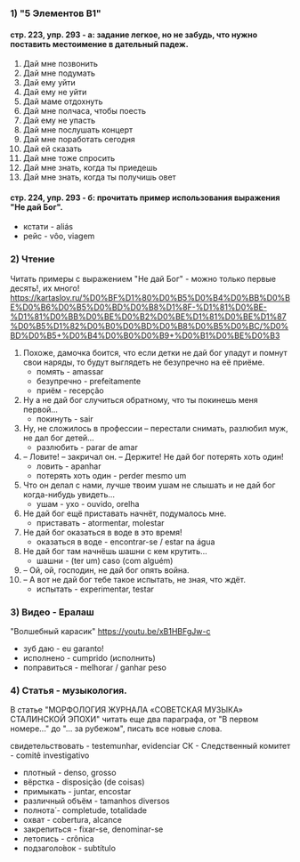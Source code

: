 ### 1) "5 Элементов B1"

#### стр. 223, упр. 293 - а: задание легкое, но не забудь, что нужно поставить местоимение в дательный падеж. 

1. Дай мне позвонить
2. Дай мне подумать
3. Дай ему уйти
4. Дай ему не уйти
5. Дай маме отдохнуть
6. Дай мне полчаса, чтобы поесть
7. Дай ему не упасть
8. Дай мне послушать концерт
9. Дай мне поработать сегодня
10. Дай ей сказать
11. Дай мне тоже спросить
12. Дай мне знать, когда ты приедешь
13. Дай мне знать, когда ты получишь овет

#### стр. 224, упр. 293 - б: прочитать пример использования выражения "Не дай Бог".

- кстати - aliás
- рейс - vôo, viagem

### 2) Чтение

Читать примеры с выражением "Не дай Бог" - можно только первые десять!, их много! 
https://kartaslov.ru/%D0%BF%D1%80%D0%B5%D0%B4%D0%BB%D0%BE%D0%B6%D0%B5%D0%BD%D0%B8%D1%8F-%D1%81%D0%BE-%D1%81%D0%BB%D0%BE%D0%B2%D0%BE%D1%81%D0%BE%D1%87%D0%B5%D1%82%D0%B0%D0%BD%D0%B8%D0%B5%D0%BC/%D0%BD%D0%B5+%D0%B4%D0%B0%D0%B9+%D0%B1%D0%BE%D0%B3

1. Похоже, дамочка боится, что если детки не дай бог упадут и помнут свои наряды, то будут выглядеть не безупречно на её приёме.
    - помять - amassar
    - безупречно - prefeitamente
    - приём - recepção
2. Ну а не дай бог случиться обратному, что ты покинешь меня первой…
    - покинуть - sair
3. Ну, не сложилось в профессии – перестали снимать, разлюбил муж, не дал бог детей…
    - разлюбить - parar de amar
4. – Ловите! – закричал он. – Держите! Не дай бог потерять хоть один!
    - ловить - apanhar
    - потерять хоть один - perder mesmo um
5. Что он делал с нами, лучше твоим ушам не слышать и не дай бог когда-нибудь увидеть…
    - ушам - ухо - ouvido, orelha
6. Не дай бог ещё приставать начнёт, подумалось мне.
    - приставать - atormentar, molestar
7. Не дай бог оказаться в воде в это время!
    - оказаться в воде - encontrar-se / estar na água
8. Не дай бог там начнёшь шашни с кем крутить…
    - шашни - (ter um) caso (com alguém)
9. – Ой, ой, господин, не дай бог опять война.
10. – А вот не дай бог тебе такое испытать, не зная, что ждёт.
    - испытать - experimentar, testar

### 3) Видео - Ералаш

"Волшебный карасик"
https://youtu.be/xB1HBFgJw-c

- зуб даю - eu garanto!
- исполнено - cumprido (исполнить)
- поправиться - melhorar / ganhar peso

### 4) Cтатья - музыкология.

В статье "МОРФОЛОГИЯ ЖУРНАЛА «СОВЕТСКАЯ МУЗЫКА» СТАЛИНСКОЙ ЭПОХИ" читать еще два параграфа, от "В первом номере..." до "... за рубежом", писать все новые слова.

свидетельствовать - testemunhar, evidenciar
СК - Следственный комитет - comitê investigativo

- плотный - denso, grosso
- вёрстка - disposição (de coisas)
- примыкать - juntar, encostar
- различный объём - tamanhos diversos
- полнота́ - completude, totalidade
- охват - cobertura, alcance
- закрепиться - fixar-se, denominar-se
- летопись - crônica
- подзаголо́вок - subtítulo
